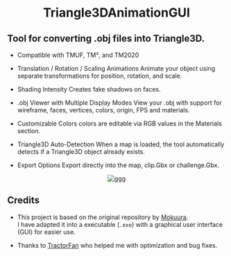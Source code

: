 <h1 align="center">
  Triangle3DAnimationGUI
</h1>

## Tool for converting .obj files into Triangle3D.

- Compatible with TMUF, TM², and TM2020

- Translation / Rotation / Scaling Animations
Animate your object using separate transformations for position, rotation, and scale.

- Shading Intensity
Creates fake shadows on faces.

- .obj Viewer with Multiple Display Modes
View your .obj  with support for wireframe, faces, vertices, colors, origin, FPS and materials.

- Customizable Colors
colors are editable via RGB values in the Materials section.

- Triangle3D Auto-Detection
When a map is loaded, the tool automatically detects if a Triangle3D object already exists.

- Export Options
Export directly into the map, clip.Gbx or challenge.Gbx.

<p align="center">
  <img src="https://github.com/user-attachments/assets/0d9b72df-bfbd-4b1f-b690-ccdc72a277c0" alt="ggg" />
</p>

## Credits

- This project is based on the original repository by [Mokuura](https://github.com/Mokuura/Triangle3DAnimation).  
  I have adapted it into a executable (`.exe`) with a graphical user interface (GUI) for easier use.

- Thanks to [TractorFan](https://github.com/SuperKulPerson) who helped me with optimization and bug fixes.
